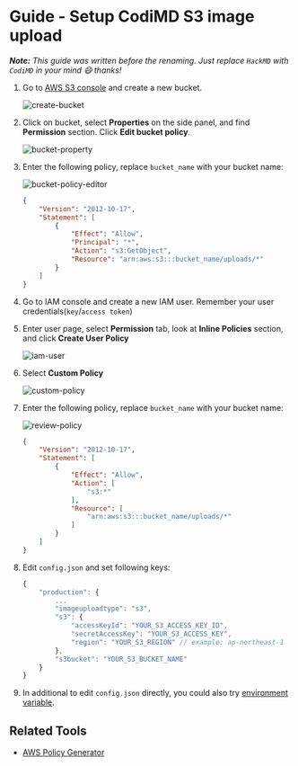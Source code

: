 # Guide - Setup CodiMD S3 image upload

***Note:** This guide was written before the renaming. Just replace `HackMD` with `CodiMD` in your mind :smile: thanks!*

1. Go to [AWS S3 console](https://console.aws.amazon.com/s3/home) and create a new bucket.

    ![create-bucket](images/s3-image-upload/create-bucket.png)

2. Click on bucket, select **Properties**  on the side panel, and find **Permission** section. Click **Edit bucket policy**.

    ![bucket-property](images/s3-image-upload/bucket-property.png)

3. Enter the following policy, replace `bucket_name` with your bucket name:

    ![bucket-policy-editor](images/s3-image-upload/bucket-policy-editor.png)

    ```json
    {
        "Version": "2012-10-17",
        "Statement": [
            {
                "Effect": "Allow",
                "Principal": "*",
                "Action": "s3:GetObject",
                "Resource": "arn:aws:s3:::bucket_name/uploads/*"
            }
        ]
    }
    ```

4. Go to IAM console and create a new IAM user. Remember your user credentials(`key`/`access token`)

5. Enter user page, select **Permission** tab, look at **Inline Policies** section, and click **Create User Policy**

    ![iam-user](images/s3-image-upload/iam-user.png)

6. Select **Custom Policy**

    ![custom-policy](images/s3-image-upload/custom-policy.png)

7. Enter the following policy, replace `bucket_name` with your bucket name:

    ![review-policy](images/s3-image-upload/review-policy.png)

    ```json
    {
        "Version": "2012-10-17",
        "Statement": [
            {
                "Effect": "Allow",
                "Action": [
                    "s3:*"
                ],
                "Resource": [
                    "arn:aws:s3:::bucket_name/uploads/*"
                ]
            }
        ]
    }
    ```

8. Edit `config.json` and set following keys:

    ```javascript
    {
        "production": {
            ...
            "imageuploadtype": "s3",
            "s3": {
                "accessKeyId": "YOUR_S3_ACCESS_KEY_ID",
                "secretAccessKey": "YOUR_S3_ACCESS_KEY",
                "region": "YOUR_S3_REGION" // example: ap-northeast-1
            },
            "s3bucket": "YOUR_S3_BUCKET_NAME"
        }
    }
    ```

9. In additional to edit `config.json` directly, you could also try [environment variable](https://github.com/codimd/server#environment-variables-will-overwrite-other-server-configs).

## Related Tools

* [AWS Policy Generator](http://awspolicygen.s3.amazonaws.com/policygen.html)
